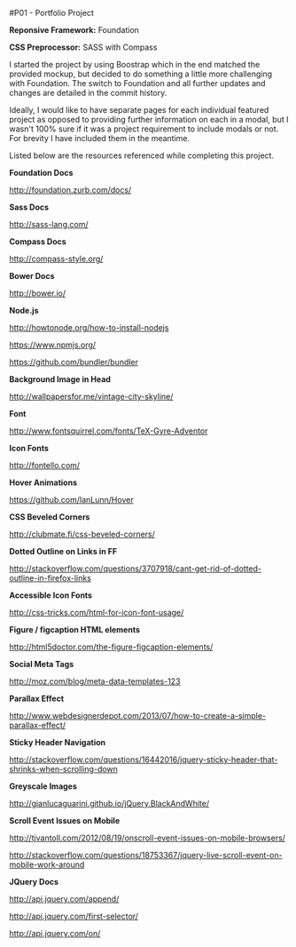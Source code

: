 #P01 - Portfolio Project


**Reponsive Framework:** Foundation

**CSS Preprocessor:** SASS with Compass

I started the project by using Boostrap which in the end matched the provided mockup, but decided to do something a little more challenging with Foundation. The switch to Foundation and all further updates and changes are detailed in the commit history.

Ideally, I would like to have separate pages for each individual featured project as opposed to providing further information on each in a modal, but I wasn't 100% sure if it was a project requirement to include modals or not. For brevity I have included them in the meantime.

Listed below are the resources referenced while completing this project.

**Foundation Docs**

http://foundation.zurb.com/docs/

**Sass Docs**

http://sass-lang.com/

**Compass Docs**

http://compass-style.org/

**Bower Docs**

http://bower.io/

**Node.js**

http://howtonode.org/how-to-install-nodejs

https://www.npmjs.org/

https://github.com/bundler/bundler

**Background Image in Head**

http://wallpapersfor.me/vintage-city-skyline/

**Font**

http://www.fontsquirrel.com/fonts/TeX-Gyre-Adventor

**Icon Fonts**

http://fontello.com/

**Hover Animations**

https://github.com/IanLunn/Hover

**CSS Beveled Corners**

http://clubmate.fi/css-beveled-corners/

**Dotted Outline on Links in FF**

http://stackoverflow.com/questions/3707918/cant-get-rid-of-dotted-outline-in-firefox-links

**Accessible Icon Fonts**

http://css-tricks.com/html-for-icon-font-usage/

**Figure / figcaption HTML elements**

http://html5doctor.com/the-figure-figcaption-elements/

**Social Meta Tags**

http://moz.com/blog/meta-data-templates-123

**Parallax Effect**

http://www.webdesignerdepot.com/2013/07/how-to-create-a-simple-parallax-effect/

**Sticky Header Navigation**

http://stackoverflow.com/questions/16442016/jquery-sticky-header-that-shrinks-when-scrolling-down

**Greyscale Images**

http://gianlucaguarini.github.io/jQuery.BlackAndWhite/

**Scroll Event Issues on Mobile**

http://tjvantoll.com/2012/08/19/onscroll-event-issues-on-mobile-browsers/

http://stackoverflow.com/questions/18753367/jquery-live-scroll-event-on-mobile-work-around

**JQuery Docs**

http://api.jquery.com/append/

http://api.jquery.com/first-selector/

http://api.jquery.com/on/